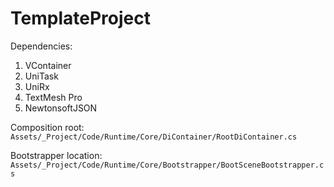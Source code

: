 # TemplateProject

 Dependencies:
1. VContainer
2. UniTask
3. UniRx
4. TextMesh Pro
5. NewtonsoftJSON

Composition root:
```Assets/_Project/Code/Runtime/Core/DiContainer/RootDiContainer.cs```

Bootstrapper location:
```Assets/_Project/Code/Runtime/Core/Bootstrapper/BootSceneBootstrapper.cs```
